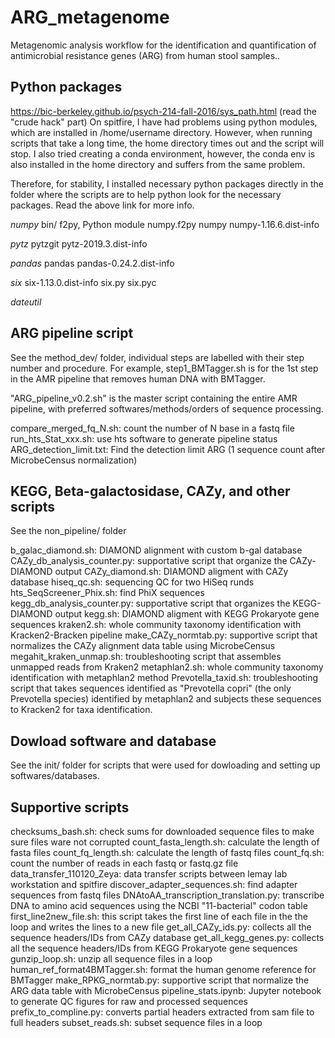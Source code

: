 # ARG_metagenome
Metagenomic analysis workflow for the identification and quantification of antimicrobial resistance genes (ARG) from human stool samples..

## Python packages 
https://bic-berkeley.github.io/psych-214-fall-2016/sys_path.html (read the "crude hack" part)
On spitfire, I have had problems using python modules, which are installed in /home/username directory. However, when running scripts that take a long time, the home directory times out and the script will stop. I also tried creating a conda environment, however, the conda env is also installed in the home directory and suffers from the same problem.

Therefore, for stability, I installed necessary python packages directly in the folder where the scripts are to help python look for the necessary packages. Read the above link for more info. 

*numpy*
bin/
	f2py, Python module numpy.f2py
numpy
numpy-1.16.6.dist-info

*pytz*
pytzgit
pytz-2019.3.dist-info

*pandas*
pandas
pandas-0.24.2.dist-info

*six*
six-1.13.0.dist-info
six.py
six.pyc

*dateutil*

## ARG pipeline script
See the method_dev/ folder, individual steps are labelled with their step number and procedure. For example, step1_BMTagger.sh is for the 1st step in the AMR pipeline that removes human DNA with BMTagger. 

"ARG_pipeline_v0.2.sh" is the master script containing the entire AMR pipeline, with preferred softwares/methods/orders of sequence processing.

compare_merged_fq_N.sh: count the number of N base in a fastq file 
run_hts_Stat_xxx.sh: use hts software to generate pipeline status
ARG_detection_limit.txt: Find the detection limit ARG (1 sequence count after MicrobeCensus normalization)

## KEGG, Beta-galactosidase, CAZy, and other scripts
See the non_pipeline/ folder

b_galac_diamond.sh: DIAMOND alignment with custom b-gal database
CAZy_db_analysis_counter.py: supportative script that organize the CAZy-DIAMOND output
CAZy_diamond.sh: DIAMOND aligment with CAZy database
hiseq_qc.sh: sequencing QC for two HiSeq runds
hts_SeqScreener_Phix.sh: find PhiX sequences 
kegg_db_analysis_counter.py: supportative script that organizes the KEGG-DIAMOND output
kegg.sh: DIAMOND aligment with KEGG Prokaryote gene sequences 
kraken2.sh: whole community taxonomy identification with Kracken2-Bracken pipeline
make_CAZy_normtab.py: supportive script that normalizes the CAZy alignment data table using MicrobeCensus
megahit_kraken_unmap.sh: troubleshooting script that assembles unmapped reads from Kraken2 
metaphlan2.sh: whole community taxonomy identification with metaphlan2 method
Prevotella_taxid.sh: troubleshooting script that takes sequences identified as "Prevotella copri" (the only Prevotella species) identified by metaphlan2 and subjects these sequences to Kracken2 for taxa identification.

## Dowload software and database
See the init/ folder for scripts that were used for dowloading and setting up softwares/databases. 

## Supportive scripts
checksums_bash.sh: check sums for downloaded sequence files to make sure files ware not corrupted
count_fasta_length.sh: calculate the length of fasta files
count_fq_length.sh: calculate the length of fastq files
count_fq.sh: count the number of reads in each fastq or fastq.gz file
data_transfer_110120_Zeya: data transfer scripts between lemay lab workstation and spitfire
discover_adapter_sequences.sh: find adapter sequences from fastq files
DNAtoAA_transcription_translation.py: transcribe DNA to amino acid sequences using the NCBI "11-bacterial" codon table
first_line2new_file.sh: this script takes the first line of each file in the the loop and writes the lines to a new file 
get_all_CAZy_ids.py: collects all the sequence headers/IDs from CAZy database
get_all_kegg_genes.py: collects all the sequence headers/IDs from KEGG Prokaryote gene sequences 
gunzip_loop.sh: unzip all sequence files in a loop
human_ref_format4BMTagger.sh: format the human genome reference for BMTagger
make_RPKG_normtab.py: supportive script that normalize the ARG data table with MicrobeCensus
pipeline_stats.ipynb: Jupyter notebook to generate QC figures for raw and processed sequences  
prefix_to_compline.py: converts partial headers extracted from sam file to full headers 
subset_reads.sh: subset sequence files in a loop

